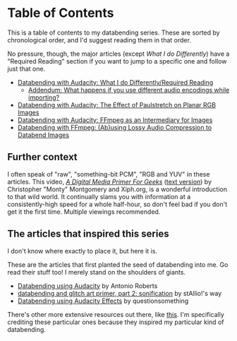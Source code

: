 # Table of Contents
This is a table of contents to my databending series. These are sorted by chronological order, and I'd suggest reading them in that order. 

No pressure, though, the major articles (except *What I do Differently*) have a "Required Reading" section if you want to jump to a specific one and follow just that one.

 - [Databending with Audacity: What I do Differently/Required Reading](https://github.com/multiplealiases/Databending-In-Audacity-Required-Reading/blob/main/README.md)
	 -  [Addendum: What happens if you use different audio encodings while importing?](https://github.com/multiplealiases/Addendum-Using-Different-Audio-Encodings/blob/main/README.md) 
 - [Databending with Audacity: The Effect of Paulstretch on Planar RGB Images](https://github.com/multiplealiases/Planar-RGB-and-Paulstretch/blob/main/README.md)
- [Databending with Audacity: FFmpeg as an Intermediary for Images](https://github.com/multiplealiases/Databending-Audacity-FFmpeg/blob/main/README.md)
- [Databending with FFmpeg: (Ab)using Lossy Audio Compression to Databend Images](https://github.com/multiplealiases/Databending-With-FFmpeg/blob/main/README.md)

## Further context

I often speak of "raw", "something-bit PCM", "RGB and YUV" in these articles. This video, [*A Digital Media Primer For Geeks*](https://youtu.be/FG9jemV1T7I) ([text version](https://wiki.xiph.org/Videos/A_Digital_Media_Primer_For_Geeks)) by Christopher "Monty" Montgomery and Xiph.org, is a wonderful introduction to that wild world. It continually slams you with information at a consistently-high speed for a whole half-hour, so don't feel bad if you don't get it the first time. Multiple viewings recommended.

## The articles that inspired this series
I don't know where exactly to place it, but here it is.

These are the articles that first planted the seed of databending into me. Go read their stuff too! I merely stand on the shoulders of giants.

- [Databending using Audacity](https://www.hellocatfood.com/databending-using-audacity/) by Antonio Roberts
- [databending and glitch art primer, part 2: sonification](http://blog.animalswithinanimals.com/2008/09/databending-and-glitch-art-primer-part.html) by stAllio!'s way
- [Databending using Audacity Effects](https://questionsomething.wordpress.com/2012/07/26/databending-using-audacity-effects/) by questionsomething

There's other more extensive resources out there, like [this](https://www.glitchet.com/resources). I'm specifically crediting these particular ones because they inspired my particular kind of databending.

